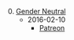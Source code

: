 0. [Gender Neutral](https://www.youtube.com/watch?v=4mMXQBgZdL0)
   * 2016-02-10
      * [Patreon](https://www.patreon.com/posts/linux-weekly-4393578)
